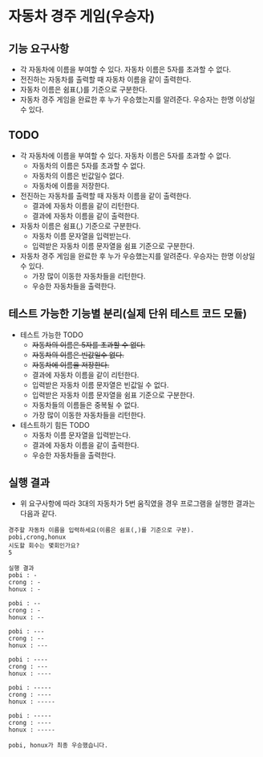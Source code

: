 # 자동차 경주 게임(우승자)
## 기능 요구사항
* 각 자동차에 이름을 부여할 수 있다. 자동차 이름은 5자를 초과할 수 없다.
* 전진하는 자동차를 출력할 때 자동차 이름을 같이 출력한다.
* 자동차 이름은 쉼표(,)를 기준으로 구분한다.
* 자동차 경주 게임을 완료한 후 누가 우승했는지를 알려준다. 우승자는 한명 이상일 수 있다.

## TODO
* 각 자동차에 이름을 부여할 수 있다. 자동차 이름은 5자를 초과할 수 없다.
  * 자동차의 이름은 5자를 초과할 수 없다.
  * 자동차의 이름은 빈값일수 없다.
  * 자동차에 이름을 저장한다.
* 전진하는 자동차를 출력할 때 자동차 이름을 같이 출력한다.
  * 결과에 자동차 이름을 같이 리턴한다.
  * 결과에 자동차 이름을 같이 출력한다.
* 자동차 이름은 쉼표(,) 기준으로 구분한다.
  * 자동차 이름 문자열을 입력받는다.
  * 입력받은 자동차 이름 문자열을 쉼표 기준으로 구분한다.
* 자동차 경주 게임을 완료한 후 누가 우승했는지를 알려준다. 우승자는 한명 이상일 수 있다.
  * 가장 많이 이동한 자동차들을 리턴한다.
  * 우승한 자동차들을 출력한다.

## 테스트 가능한 기능별 분리(실제 단위 테스트 코드 모듈)
* 테스트 가능한 TODO
  * ~~자동차의 이름은 5자를 초과할 수 없다.~~
  * ~~자동차의 이름은 빈값일수 없다.~~
  * ~~자동차에 이름을 저장한다.~~
  * 결과에 자동차 이름을 같이 리턴한다.
  * 입력받은 자동차 이름 문자열은 빈값일 수 없다.
  * 입력받은 자동차 이름 문자열을 쉼표 기준으로 구분한다.
  * 자동차들의 이름들은 중복될 수 없다.
  * 가장 많이 이동한 자동차들을 리턴한다.
* 테스트하기 힘든 TODO
  * 자동차 이름 문자열을 입력받는다.
  * 결과에 자동차 이름을 같이 출력한다.
  * 우승한 자동차들을 출력한다.

## 실행 결과
* 위 요구사항에 따라 3대의 자동차가 5번 움직였을 경우 프로그램을 실행한 결과는 다음과 같다.
```
경주할 자동차 이름을 입력하세요(이름은 쉼표(,)를 기준으로 구분).
pobi,crong,honux
시도할 회수는 몇회인가요?
5

실행 결과
pobi : -
crong : -
honux : -

pobi : --
crong : -
honux : --

pobi : ---
crong : --
honux : ---

pobi : ----
crong : ---
honux : ----

pobi : -----
crong : ----
honux : -----

pobi : -----
crong : ----
honux : -----

pobi, honux가 최종 우승했습니다.
```